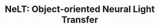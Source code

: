 ---
title: "NeLT: Object-oriented Neural Light Transfer"
collection: publications
venue: 'ACM Transactions on Graphics'
paperurl: 'https://dl.acm.org/doi/10.1145/3596491'
authors: 'Chuankun Zheng, Yuchi Huo, Shaohua Mo, <b>Zhihua Zhong</b>, Zhizhen Wu, Wei Hua, Rui Wang, Hujun Bao' 
---